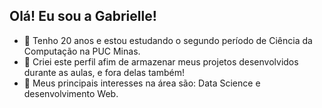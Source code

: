 ## Olá! Eu sou a Gabrielle! 

- 🔭 Tenho 20 anos e estou estudando o segundo período de Ciência da Computação na PUC Minas.
- 💬 Criei este perfil afim de armazenar meus projetos desenvolvidos durante as aulas,
  e fora delas também!
- 🤔 Meus principais interesses na área são: Data Science e desenvolvimento Web.

